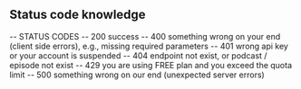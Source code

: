 
## Status code knowledge

-- STATUS CODES
-- 200 success
-- 400 something wrong on your end (client side errors), e.g., missing required parameters
-- 401 wrong api key or your account is suspended
-- 404 endpoint not exist, or podcast / episode not exist
-- 429 you are using FREE plan and you exceed the quota limit
-- 500 something wrong on our end (unexpected server errors)
